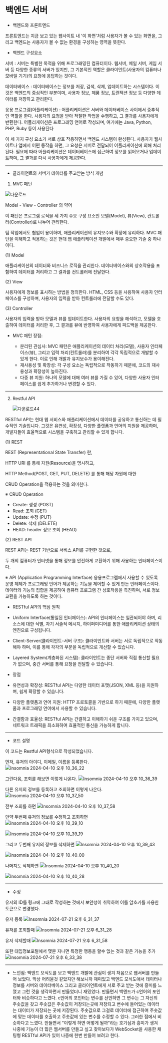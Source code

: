# 백엔드 서버

* 백엔드와 프론트엔드

프론트엔드는 지금 보고 있는 웹사이트 내 '이 화면'처럼 사용자가 볼 수 있는 화면을, 
그리고 백엔드는 사용자가 볼 수 없는 환경을 구성하는 영역을 뜻한다.
 

* 백엔드 구성요소

서버 : 서버는 특별한 목적을 위해 프로그래밍된 컴퓨터이다. 웹서버, 메일 서버, 게임 서버 등 다양한 종류의 서버가 있지만, 그 기본적인 역할은 클라이언트(사용자의 컴퓨터나 모바일 기기)의 요청에 응답하는 것이다.

데이터베이스 : 데이터베이스는 정보를 저장, 검색, 삭제, 업데이트하는 시스템이다. 이것은 백엔드의 중심적인 부분이며, 사용자 정보, 제품 정보, 트랜잭션 정보 등 다양한 데이터를 저장하고 관리한다.

응용 프로그램(어플리케이션) : 어플리케이션은 서버와 데이터베이스 사이에서 중추적인 역할을 한다. 사용자의 요청을 받아 적절한 작업을 수행하고, 그 결과를 사용자에게 반환한다. 어플리케이션은 프로그래밍 언어로 작성되며, 여기에는 Java, Python, PHP, Ruby 등이 사용된다

이 세 가지 구성 요소가 서로 상호 작용하면서 백엔드 시스템이 완성된다. 사용자가 웹사이트나 앱에서 어떤 동작을 하면, 그 요청은 서버로 전달되어 어플리케이션에 의해 처리된다. 필요에 따라 어플리케이션은 데이터베이스에 접근하여 정보를 읽어오거나 업데이트하며, 그 결과를 다시 사용자에게 제공한다.

------

 * 클라이언트와 서버가 데이터를 주고받는 방식 개념

1. MVC 패턴
   
  ![다운로드](https://github.com/namgisung/webserver-Restful-API/assets/109130108/ade48c69-cc0f-46d7-bab2-b8d6d2137cab)
  
  Model - View - Controller 의 약어

  이 패턴은 프로그램 로직을 세 가지 주요 구성 요소인 모델(Model), 뷰(View), 컨트롤러(Controller)로 나누어 관리한다.

  팀 작업에서도 협업이 용이하며, 애플리케이션의 유지보수와 확장에 유리하다. 
  MVC 패턴을 이해하고 적용하는 것은 현대 웹 애플리케이션 개발에서 매우 중요한 기술 중 하나이다.
 
  (1) Model
  
  애플리케이션의 데이터와 비즈니스 로직을 관리한다. 
  데이터베이스와의 상호작용을 포함하여 데이터를 처리하고 그 결과를 컨트롤러에 전달한다.

 

  (2) View
  
  사용자에게 정보를 표시하는 방법을 정의한다. 
  HTML, CSS 등을 사용하여 사용자 인터페이스를 구성하며, 사용자의 입력을 받아 컨트롤러에 전달할 수도 있다.


  (3) Controller
  
  사용자의 입력을 받아 모델과 뷰를 업데이트한다. 
  사용자의 요청을 해석하고, 모델을 호출하여 데이터를 처리한 후, 그 결과를 뷰에 반영하여 사용자에게 피드백을 제공한다.

 * MVC 패턴 장점:
  
    * 분리된 관심사: MVC 패턴은 애플리케이션의 데이터 처리(모델), 사용자 인터페이스(뷰), 그리고 입력 처리(컨트롤러)를 분리하여 각각 독립적으로 개발할 수 있게 한다. 이로 인해 개발과 유지보수가 용이해진다.
    * 재사용성 및 확장성: 각 구성 요소는 독립적으로 작동하기 때문에, 코드의 재사용성과 확장성이 높아진다.
    * 다중 뷰 지원: 하나의 모델에 대해 여러 뷰를 가질 수 있어, 다양한 사용자 인터페이스를 쉽게 추가하거나 변경할 수 있다.

  
-----

2. Restful API

   ![다운로드44](https://github.com/namgisung/webserver-Restful-API/assets/109130108/12ccbf87-6414-4e74-b96e-516ee6deafb1)

  RESTful API는 현대 웹 서비스와 애플리케이션에서 데이터를 공유하고 통신하는 데 필수적인 기술입니다. 그것은 유연성, 확장성, 다양한 플랫폼과 언어의 지원을 제공하며, 개발자들이 효율적으로 시스템을 구축하고 관리할 수 있게 합니다. 
  
   (1) REST
   
  REST (Representational State Transfer) 란,

  HTTP URI 를 통해 자원(Resource)을 명시하고,

  HTTP Method(POST, GET, PUT, DELETE) 를 통해 해당 자원에 대한

  CRUD Operation을 적용하는 것을 의미한다.

  ※ CRUD Operation
  - Create: 생성 (POST)
  - Read: 조회 (GET)
  - Update: 수정 (PUT)
  - Delete: 삭제 (DELETE)
  - HEAD: header 정보 조회 (HEAD)
  
  (2) REST API
  
  REST API는 REST 기반으로 서비스 API를 구현한 것으로,

  두 개의 컴퓨터가 인터넷을 통해 정보를 안전하게 교환하기 위해 사용하는 인터페이스이다.


  ※ API (Application Programming Interface)
  응용프로그램에서 사용할 수 있도록 운영 체제가 프로그래밍 언어가 제공하는 기능을 제어할 수 있게 만든 인터페이스이다.
  데이터와 기능의 집합을 제공하여 컴퓨터 프로그램 간 상호작용을 촉진하며, 서로 정보 교환을 가능하도록 하는 것이다.


  * RESTful API의 핵심 원칙

   * Uniform Interface(통일된 인터페이스): API의 인터페이스는 일관되어야 하며, 리소스에 대한 식별, 자기 서술적 메시지, 하이퍼미디어를 통한 애플리케이션 상태의 엔진으로 구성됩니다.
   
   * Client-Server(클라이언트-서버 구조): 클라이언트와 서버는 서로 독립적으로 작동해야 하며, 이를 통해 각각의 부분을 독립적으로 개선할 수 있습니다.
   * Layered System(계층화된 시스템): 클라이언트는 종단 서버와 직접 통신할 필요가 없으며, 중간 서버를 통해 요청을 전달할 수 있습니다.
 

  * 장점
   
   * 유연성과 확장성: RESTful API는 다양한 데이터 포맷(JSON, XML 등)을 지원하며, 쉽게 확장할 수 있습니다.
  
   * 다양한 플랫폼과 언어 지원: HTTP 프로토콜을 기반으로 하기 때문에, 다양한 플랫폼과 프로그래밍 언어에서 사용할 수 있습니다.
  
   * 간결함과 효율성: RESTful API는 간결하고 이해하기 쉬운 구조를 가지고 있으며, 네트워크 트래픽을 최소화하여 효율적인 통신을 가능하게 합니다.

  
-----

 * 코드 설명

  이 코드는 Restful API형식으로 작성되었습니다.

  먼저, 유저의 아이디, 이메일, 이름을 등록한다.
  ![Insomnia 2024-04-10 오후 10_36_22](https://github.com/namgisung/webserver-Restful-API/assets/109130108/0008bb03-3837-4f03-a012-202a9c0a4389)

  그런다음, 조회를 해보면 이렇게 나온다.
  ![Insomnia 2024-04-10 오후 10_36_39](https://github.com/namgisung/webserver-Restful-API/assets/109130108/16951a8f-0787-4998-a425-c8c2c38f0f5a)

  다른 유저의 정보를 등록하고 조회하면 이렇게 나온다.
  ![Insomnia 2024-04-10 오후 10_37_50](https://github.com/namgisung/webserver-Restful-API/assets/109130108/1a6fd2c7-6802-46bf-9def-a6000338863f)

  전부 조회를 하면
  ![Insomnia 2024-04-10 오후 10_37_58](https://github.com/namgisung/webserver-Restful-API/assets/109130108/68093ad2-31bb-4430-a1ba-7f9cdf3f75b7)

  만약 두번째 유저의 정보를 수정하고 조회하면
  ![Insomnia 2024-04-10 오후 10_39_10](https://github.com/namgisung/webserver-Restful-API/assets/109130108/df5d72b3-9856-44eb-8687-23716abaa489)

  ![Insomnia 2024-04-10 오후 10_39_19](https://github.com/namgisung/webserver-Restful-API/assets/109130108/9558c86a-33a4-4720-83e2-c541d2b450d9)

  그리고 두번째 유저의 정보를 삭제하면
  ![Insomnia 2024-04-10 오후 10_39_43](https://github.com/namgisung/webserver-Restful-API/assets/109130108/9f98db5c-0461-4544-bfa1-5087e70e6ee8)
  
  ![Insomnia 2024-04-10 오후 10_40_00](https://github.com/namgisung/webserver-Restful-API/assets/109130108/c39b51e5-6949-4ae1-aeb8-34d838271a02)

  나머지도 삭제하면
  ![Insomnia 2024-04-10 오후 10_40_20](https://github.com/namgisung/webserver-Restful-API/assets/109130108/7fb99900-5d64-4078-b638-6c4d2aaed27d)
  
  ![Insomnia 2024-04-10 오후 10_40_28](https://github.com/namgisung/webserver-Restful-API/assets/109130108/80df6004-8860-4ff9-a2ba-c5c85f149637)

-------

  * 수정
 
 유저의 ID를 링크에 그대로 작성하는 것에서 보안성이 취약하여 이를 암호키를 사용한 토큰으로 변경했다.
 
 유저 등록
 ![Insomnia 2024-07-21 오후 6_31_37](https://github.com/user-attachments/assets/e932af28-ee92-47c8-88df-d9e25a122fdd)

 유저를 조회할때
 ![Insomnia 2024-07-21 오후 6_31_28](https://github.com/user-attachments/assets/7de1ff28-4271-4384-8903-1bed1930f15a)

 유저 삭제할때
 ![Insomnia 2024-07-21 오후 6_31_58](https://github.com/user-attachments/assets/cfec973f-95c2-45d5-837b-ca118c4e7727)

 또한 대입정보포털에서 몇분 지나면 특정한 행동을 할수 없는 것과 같은 기능을 추가
 ![Insomnia 2024-07-21 오후 6_33_38](https://github.com/user-attachments/assets/b949e761-0e81-446f-bdb0-f62ad6776a75)

-------

 
  * 느낀점:
    백엔드 모식도를 보고 백엔드 개발에 관심이 생겨 처음으로 웹서버를 만들어 보았다. 막상 어려울것 같았지만 해보니까 재미있고 백엔드 모식도애서 데이터나 정보를 서버와 데이터베이스 그리고 클라이언트에게 서로 주고 받는 것에 흥미를 느꼈고 그런 것을 생각하면서 만들었더니 재밌었다. 만들면서 백엔드가 c언어의 포인터와 비슷하다고 느꼈다. c언어의 포인터는 변수를 선언하면 그 변수는 그 자신의 주솟값을 갖고 주솟값은 주솟값이 저장되는곳에 저장되고 변수에 들어있는 데이터는 대이터가 저장되는 곳에 저장된다. 주솟값으로 그걸로 데이터에 접근하여 주솟값에 맞는 데이터를 호출하고 주솟값에 있는 변수를 수정할 수 있다. 그러한 점에서 비슷하다고 느꼈다. 만들면서 "이렇게 하면 어떻게 될까"라는 호기심과 흥미가 생겨 나중에 기능이 더 많은 웹서버를 만들고 싶고 찾아보다가 WebSocket을 사용한 채팅형 RESTful API가 있어 나증에 한번 만들어 보려고 한다.
  
